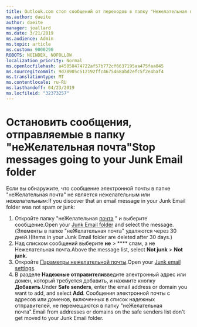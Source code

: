 ```yaml
---
title: Outlook.com стоп сообщений от переходов в папку "Нежелательная почта"
ms.author: daeite
author: daeite
manager: joallard
ms.date: 3/21/2019
ms.audience: Admin
ms.topic: article
ms.custom: 9000290
ROBOTS: NOINDEX, NOFOLLOW
localization_priority: Normal
ms.openlocfilehash: a45058474722af57b772cf6637195aa475faa045
ms.sourcegitcommit: 9d78905c512192ffc4675468abd2efc5f2e4baf4
ms.translationtype: MT
ms.contentlocale: ru-RU
ms.lasthandoff: 04/23/2019
ms.locfileid: "32373257"
---
```

# <a name="stop-messages-going-to-your-junk-email-folder"></a><span data-ttu-id="3f8f2-102">Остановить сообщения, отправляемые в папку "неЖелательная почта"</span><span class="sxs-lookup"><span data-stu-id="3f8f2-102">Stop messages going to your Junk Email folder</span></span>

<span data-ttu-id="3f8f2-103">Если вы обнаружите, что сообщение электронной почты в папке "неЖелательная почта" не является нежелательным или нежелательным:</span><span class="sxs-lookup"><span data-stu-id="3f8f2-103">If you discover that an email message in your Junk Email folder was not spam or junk:</span></span>

1. <span data-ttu-id="3f8f2-104">Откройте папку "неЖелательная [почта](https://outlook.live.com/mail/junkemail) " и выберите сообщение.</span><span class="sxs-lookup"><span data-stu-id="3f8f2-104">Open your [Junk Email folder](https://outlook.live.com/mail/junkemail) and select the message.</span></span> <span data-ttu-id="3f8f2-105">(Элементы в папке "неЖелательная почта" удаляются через 30 дней.)</span><span class="sxs-lookup"><span data-stu-id="3f8f2-105">(Items in your Junk Email folder are deleted after 30 days.)</span></span>
1. <span data-ttu-id="3f8f2-106">Над списком сообщений выберите **не** > \*\*\*\* спам, а не Нежелательная почта.</span><span class="sxs-lookup"><span data-stu-id="3f8f2-106">Above the message list, select **Not junk** > **Not junk**.</span></span>
1. <span data-ttu-id="3f8f2-107">Откройте [Параметры нежелательной почты](https://go.microsoft.com/fwlink/?linkid=2035804).</span><span class="sxs-lookup"><span data-stu-id="3f8f2-107">Open your [Junk email settings](https://go.microsoft.com/fwlink/?linkid=2035804).</span></span>
1. <span data-ttu-id="3f8f2-108">В разделе **Надежные отправители**введите электронный адрес или домен, который требуется добавить, и нажмите кнопку **Добавить**.</span><span class="sxs-lookup"><span data-stu-id="3f8f2-108">Under **Safe senders**, enter the email address or domain you want to add, and select **Add**.</span></span> <span data-ttu-id="3f8f2-109">Сообщения электронной почты с адресов или доменов, включенных в список надежных отправителей, не перемещаются в папку "неЖелательная почта".</span><span class="sxs-lookup"><span data-stu-id="3f8f2-109">Email from addresses or domains on the safe senders list don't get moved to your Junk Email folder.</span></span>